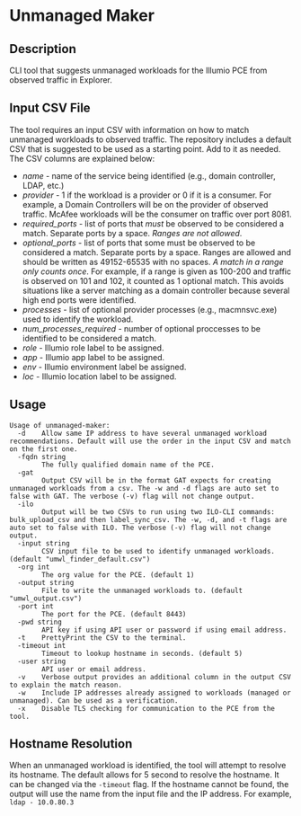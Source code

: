 # Unmanaged Maker

## Description
CLI tool that suggests unmanaged workloads for the Illumio PCE from observed traffic in Explorer.

## Input CSV File
The tool requires an input CSV with information on how to match unmanaged workloads to observed traffic. The repository includes a default CSV that is suggested to be used as a starting point. Add to it as needed. The CSV columns are explained below:
* *name* - name of the service being identified (e.g., domain controller, LDAP, etc.)
* *provider* - 1 if the workload is a provider or 0 if it is a consumer. For example, a Domain Controllers will be on the provider of observed traffic. McAfee workloads will be the consumer on traffic over port 8081.
* *required_ports* - list of ports that _must_ be observed to be considered a match. Separate ports by a space. *_Ranges are not allowed_*.
* *optional_ports* - list of ports that some must be observed to be considered a match. Separate ports by a space. Ranges are allowed and should be written as 49152-65535 with no spaces. *_A match in a range only counts once_*. For example, if a range is given as 100-200 and traffic is observed on 101 and 102, it counted as 1 optional match. This avoids situations like a server matching as a domain controller because several high end ports were identified.
* *processes* - list of optional provider processes (e.g., macmnsvc.exe) used to identify the workload.
* *num_processes_required* - number of optional proccesses to be identified to be considered a match.
* *role* - Illumio role label to be assigned.
* *app* - Illumio app label to be assigned.
* *env* - Illumio environment label be assigned.
* *loc* - Illumio location label to be assigned.

## Usage
```
Usage of unmanaged-maker:
  -d    Allow same IP address to have several unmanaged workload recommendations. Default will use the order in the input CSV and match on the first one.
  -fqdn string
        The fully qualified domain name of the PCE.
  -gat
        Output CSV will be in the format GAT expects for creating unmanaged workloads from a csv. The -w and -d flags are auto set to false with GAT. The verbose (-v) flag will not change output.
  -ilo
        Output will be two CSVs to run using two ILO-CLI commands: bulk_upload_csv and then label_sync_csv. The -w, -d, and -t flags are auto set to false with ILO. The verbose (-v) flag will not change output.
  -input string
        CSV input file to be used to identify unmanaged workloads. (default "umwl_finder_default.csv")
  -org int
        The org value for the PCE. (default 1)
  -output string
        File to write the unmanaged workloads to. (default "umwl_output.csv")
  -port int
        The port for the PCE. (default 8443)
  -pwd string
        API key if using API user or password if using email address.
  -t    PrettyPrint the CSV to the terminal.
  -timeout int
        Timeout to lookup hostname in seconds. (default 5)
  -user string
        API user or email address.
  -v    Verbose output provides an additional column in the output CSV to explain the match reason.
  -w    Include IP addresses already assigned to workloads (managed or unmanaged). Can be used as a verification.
  -x    Disable TLS checking for communication to the PCE from the tool.
  ```

  ## Hostname Resolution
  When an unmanaged workload is identified, the tool will attempt to resolve its hostname. The default allows for 5 second to resolve the hostname. It can be changed via the `-timeout` flag. If the hostname cannot be found, the output will use the name from the input file and the IP address. For example, `ldap - 10.0.80.3`